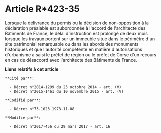 # Article R*423-35

Lorsque la délivrance du permis ou la décision de non-opposition à la déclaration préalable est subordonnée à l'accord de
l'architecte des Bâtiments de France, le délai d'instruction est prolongé de deux mois lorsque les travaux portent sur un
immeuble situé dans le périmètre d'un site patrimonial remarquable ou dans les abords des monuments historiques et que
l'autorité compétente en matière d'autorisations d'urbanisme a saisi le préfet de région ou le préfet de Corse d'un recours
en cas de désaccord avec l'architecte des Bâtiments de France.

**Liens relatifs à cet article**

	**Cité par**:

	  - Décret n°2014-1299 du 23 octobre 2014 - art. (V)
	  - Décret n°2015-1461 du 10 novembre 2015 - art. (V)

	**Codifié par**:

	  - Décret n°73-1023 1973-11-08

	**Modifié par**:

	  - Décret n°2017-456 du 29 mars 2017 - art. 16
